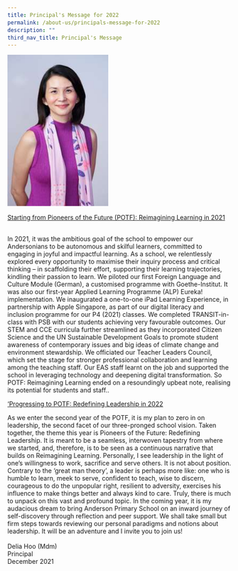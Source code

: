 ```yaml
---
title: Principal's Message for 2022
permalink: /about-us/principals-message-for-2022
description: ""
third_nav_title: Principal's Message
---
```

<img src="/images/tnprincipal.jpg" style="width:45%">

<div class="">
<p class=""><u class=""><span class="" lang="EN-SG">Starting from Pioneers of the Future (POTF): Reimagining Learning in 2021</span></u></p>
</div>
<div>&nbsp;</div>
<div class="lo_main_mid">
<div class="content_area">
<div class="mid mCustomScrollbar _mCS_1">
<div id="mCSB_1" class="mCustomScrollBox mCS-rounded-dark mCSB_vertical mCSB_inside" tabindex="0">
<div id="mCSB_1_container" class="mCSB_container" dir="ltr">
<div class="pagecontent_box">
<div id="_ptod_49215" class="description ive_editable ive_ptod ive_content">
<div>In 2021, it was the ambitious goal of the school to empower our Andersonians to be autonomous and skilful learners, committed to engaging in joyful and impactful learning. As a school, we relentlessly explored every opportunity to maximise their inquiry process and critical thinking – in scaffolding their effort, supporting their learning trajectories, kindling their passion to learn. We piloted our first Foreign Language and Culture Module (German), a customised programme with Goethe-Institut. It was also our first-year Applied Learning Programme (ALP) Eureka! implementation. We inaugurated a one-to-one iPad Learning Experience, in partnership with Apple Singapore, as part of our digital literacy and inclusion programme for our P4 (2021) classes. We completed TRANSIT-in-class with PSB with our students achieving very favourable outcomes. Our STEM and CCE curricula further streamlined as they incorporated Citizen Science and the UN Sustainable Development Goals to promote student awareness of contemporary issues and big ideas of climate change and environment stewardship. We officiated our Teacher Leaders Council, which set the stage for stronger professional collaboration and learning among the teaching staff. Our EAS staff learnt on the job and supported the school in leveraging technology and deepening digital transformation. So POTF: Reimagining Learning ended on a resoundingly upbeat note, realising its potential for students and staff..&nbsp;</div>
	<p class=""><u class=""><span class="" lang="EN-SG">‘Progressing to POTF: Redefining Leadership in 2022</span></u></p>
<div>As we enter the second year of the POTF, it is my plan to zero in on leadership, the second facet of our three-pronged school vision. Taken together, the theme this year is Pioneers of the Future: Redefining Leadership. It is meant to be a seamless, interwoven tapestry from where we started, and, therefore, is to be seen as a continuous narrative that builds on Reimagining Learning. Personally, I see leadership in the light of one’s willingness to work, sacrifice and serve others. It is not about position. Contrary to the ‘great man theory’, a leader is perhaps more like: one who is humble to learn, meek to serve, confident to teach, wise to discern, courageous to do the unpopular right, resilient to adversity, exercises his influence to make things better and always kind to care. Truly, there is much to unpack on this vast and profound topic. In the coming year, it is my audacious dream to bring Anderson Primary School on an inward journey of self-discovery through reflection and peer support. We shall take small but firm steps towards reviewing our personal paradigms and notions about leadership. It will be an adventure and I invite you to join us!&nbsp;</div>
<div>&nbsp;</div>
<div>Delia Hoo (Mdm)</div>
<div>Principal</div>
<div>December 2021</div>
</div>
</div>
</div>
</div>
</div>
</div>
</div>
<div class="footer_area">&nbsp;</div>
